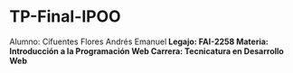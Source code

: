 # TP-Final-IPOO
Alumno: Cifuentes Flores Andrés Emanuel<b>
Legajo: FAI-2258
Materia: Introducción a la Programación Web
Carrera: Tecnicatura en Desarrollo Web

